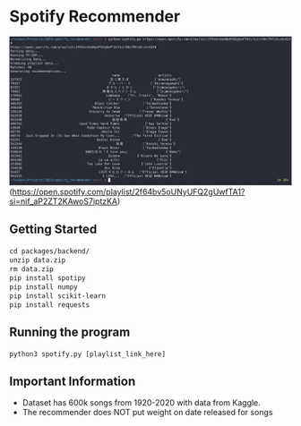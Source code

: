 # Spotify Recommender
![Example Image](example.png)
(https://open.spotify.com/playlist/2f64bv5oUNyUFQ2gUwfTA1?si=nif_aP2ZT2KAwoS7iptzKA)
## Getting Started
```
cd packages/backend/
unzip data.zip
rm data.zip
pip install spotipy
pip install numpy
pip install scikit-learn
pip install requests
```

## Running the program

```
python3 spotify.py [playlist_link_here]
```

## Important Information
- Dataset has 600k songs from 1920-2020 with data from Kaggle.
- The recommender does NOT put weight on date released for songs

